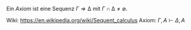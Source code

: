 Ein *Axiom* ist eine Sequenz $Γ ⇒ ∆$ mit $Γ ∩ ∆ \ne ∅$.

Wiki: https://en.wikipedia.org/wiki/Sequent_calculus
Axiom: ${\displaystyle \Gamma ,A\vdash \Delta ,A}$
